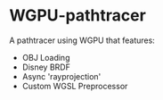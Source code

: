 # WGPU-pathtracer
A pathtracer using WGPU that features:
- OBJ Loading
- Disney BRDF
- Async 'rayprojection'
- Custom WGSL Preprocessor
